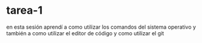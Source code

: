 # tarea-1
en esta sesión aprendí a como utilizar los comandos del sistema operativo y también  a como utilizar el editor de código y como utilizar el git   
